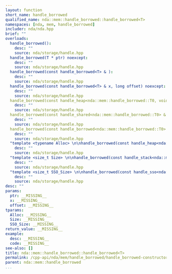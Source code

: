 ```yaml
---
layout: function
short_name: handle_borrowed
qualified_name: nda::mem::handle_borrowed::handle_borrowed<T>
namespaces: [nda, mem, handle_borrowed]
includer: nda/nda.hpp
brief: ""
overloads:
  handle_borrowed():
    desc: ""
    source: nda/storage/handle.hpp
  handle_borrowed(T * ptr) noexcept:
    desc: ""
    source: nda/storage/handle.hpp
  handle_borrowed(const handle_borrowed<T> & ):
    desc: ""
    source: nda/storage/handle.hpp
  handle_borrowed(const handle_borrowed<T> & x, long offset) noexcept:
    desc: ""
    source: nda/storage/handle.hpp
  handle_borrowed(const handle_heap<nda::mem::handle_borrowed::T0, void> & x, long offset = </Users/oparcollet/src/nda/c++/nda/storage/./handle.hpp:628:67>) noexcept:
    desc: ""
    source: nda/storage/handle.hpp
  handle_borrowed(const handle_shared<nda::mem::handle_borrowed::T0> & x, long offset = </Users/oparcollet/src/nda/c++/nda/storage/./handle.hpp:633:63>) noexcept:
    desc: ""
    source: nda/storage/handle.hpp
  handle_borrowed(const handle_borrowed<nda::mem::handle_borrowed::T0> & x, long offset = </Users/oparcollet/src/nda/c++/nda/storage/./handle.hpp:634:65>) noexcept requires (std::is_const_v<T>):
    desc: ""
    source: nda/storage/handle.hpp
  "template <typename Alloc> \n\nhandle_borrowed(const handle_heap<nda::mem::handle_borrowed::T0, Alloc> & x, long offset = </Users/oparcollet/src/nda/c++/nda/storage/./handle.hpp:631:68>) noexcept":
    desc: ""
    source: nda/storage/handle.hpp
  "template <size_t Size> \n\nhandle_borrowed(const handle_stack<nda::mem::handle_borrowed::T0, Size> & x, long offset = </Users/oparcollet/src/nda/c++/nda/storage/./handle.hpp:637:68>) noexcept":
    desc: ""
    source: nda/storage/handle.hpp
  "template <size_t SSO_Size> \n\nhandle_borrowed(const handle_sso<nda::mem::handle_borrowed::T0, SSO_Size> & x, long offset = </Users/oparcollet/src/nda/c++/nda/storage/./handle.hpp:640:70>) noexcept":
    desc: ""
    source: nda/storage/handle.hpp
desc: ""
params:
  ptr: __MISSING__
  x: __MISSING__
  offset: __MISSING__
tparams:
  Alloc: __MISSING__
  Size: __MISSING__
  SSO_Size: __MISSING__
return_value: __MISSING__
example:
  desc: __MISSING__
  code: __MISSING__
see-also: []
title: nda::mem::handle_borrowed::handle_borrowed<T>
permalink: /cpp-api/nda/mem/handle_borrowed/handle_borrowed-constructors
parent: nda::mem::handle_borrowed
...
```


